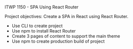ITWP 1150 - SPA Using React Router

Project objectives:
Create a SPA in React using React Router.
- Use CLI to create project
- Use npm to install React Router
- Create 3 pages of content to support the main theme
- Use npm to create production build of project
